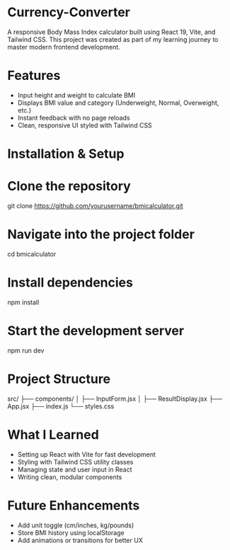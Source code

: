# Currency-Converter
A responsive Body Mass Index calculator built using React 19, Vite, and Tailwind CSS. This project was created as part of my learning journey to master modern frontend development.

# Features
- Input height and weight to calculate BMI
- Displays BMI value and category (Underweight, Normal, Overweight, etc.)
- Instant feedback with no page reloads
- Clean, responsive UI styled with Tailwind CSS


# Installation & Setup
# Clone the repository
git clone https://github.com/yourusername/bmicalculator.git

# Navigate into the project folder
cd bmicalculator

# Install dependencies
npm install

# Start the development server
npm run dev


# Project Structure
src/
├── components/
│   ├── InputForm.jsx
│   ├── ResultDisplay.jsx
├── App.jsx
├── index.js
└── styles.css



# What I Learned
- Setting up React with Vite for fast development
- Styling with Tailwind CSS utility classes
- Managing state and user input in React
- Writing clean, modular components

# Future Enhancements
- Add unit toggle (cm/inches, kg/pounds)
- Store BMI history using localStorage
- Add animations or transitions for better UX





